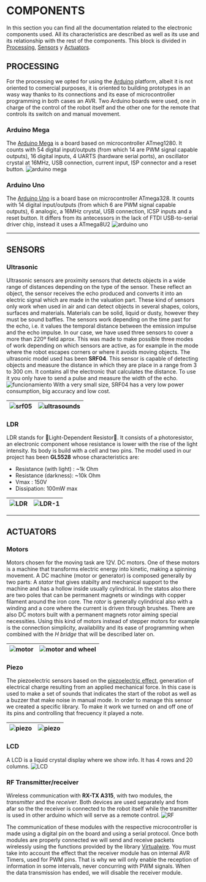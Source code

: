 # COMPONENTS
In this section you can find all the documentation related to the electronic components used. All its characteristics are described as well as its use and its relationship with the rest of the components. This block is divided in [Processing](#processing), [Sensors](#sensors) y [Actuators](#actuators).

## PROCESSING
For the processing we opted for using the [Arduino](https://www.arduino.cc) platform, albeit it is not oriented to comercial purposes, it is oriented to building prototypes in an wasy way thanks to its connections and its ease of microcontroller programming in both cases an AVR. Two Arduino boards were used, one in charge of the control of the robot itself and the other one for the remote that controls its switch on and manual movement.

### Arduino Mega
The [Arduino Mega](https://store.arduino.cc/product/GBX00067) is a board based on microcontroller ATmeg1280. It counts with 54 digital input/outputs (from which 14 are PWM signal capable outputs), 16 digital inputs, 4 UARTS (hardware serial ports), an oscillator crystal at 16MHz, USB connection, current input, ISP connector and a reset button.
![arduino mega](../images/components/arduino-mega.png)

### Arduino Uno
The [Arduino Uno](https://store.arduino.cc/product/GBX00066) is a board base on microcontroller ATmega328. It counts with 14 digital input/outputs (from which 6 are PWM signal capable outputs), 6 analogic, a 16MHz crystal, USB connection, ICSP inputs and a reset button. It differs from its antecessors in the lack of FTDI USB-to-serial driver chip, instead it uses a ATmega8U2
![arduino uno](../images/components/arduino-uno.png)

---

## SENSORS

### Ultrasonic
Ultrasonic sensors are proximity sensors that detects objects in a wide range of distances depending on the type of the sensor. These reflect an object, the sensor receives the echo produced and converts it into an electric signal which are made in the valuation part. These kind of sensors only work when used in air and can detect objects in several shapes, colors, surfaces and materials. Materials can be solid, liquid or dusty, however they must be sound baffles. The sensors work depending on the time past for the echo, i.e. it values the temporal distance between the emission impulse and the echo impulse. In our case, we have used three sensors to cover a more than 220º field aprox. This was made to make possible three modes of work depending on which sensors are active, as for example in the mode where the robot escapes corners or where it avoids moving objects. The ultrasonic model used has been **SRF04**. This sensor is capable of detecting objects and measure the distance in which they are place in a range from 3 to 300 cm. It contains all the electronic that calculates the distance. To use it you only have to send a pulse and measure the width of the echo.
![funcionamiento](../images/components/srf04-funcionamiento.jpg)
With a very small size, SRF04 has a very low power consumption, big accuracy and low cost.

| ![srf05](../images/components/srf05.png) | ![ultrasounds](../images/components/ultrasonidos.png)  |
|:---:|:---:|

### LDR
LDR stands for Light-Dependent Resistor. It consists of a photoresistor, an electronic component whose resistance is lower with the rise of the light intensity. Its body is build with a cell and two pins. The model used in our project has been  **GL5528** whose characteristics are:
+ Resistance (with light) : ~1k Ohm
+ Resistance (darkness): ~10k Ohm
+ Vmax : 150V
+ Dissipation: 100mW max

| ![LDR](../images/components/LDR.png) | ![LDR-1](../images/components/LDR-1.png)  |
|:---:|:---:|

---

## ACTUATORS

### Motors
Motors chosen for the moving task are 12V. DC motors. One of these motors is a machine that transforms electric energy into kinetic, making a spinning movement. A DC machine (motor or generator) is composed generally by two parts: A *stator* that gives stabilty and mechanical support to the machine and has a hollow inside usually cylindrical. In the statos also there are two poles that can be permanent magnets or windings with copper filament around the iron core. The *rotor* is generally cylindrical also with a winding and a core where the current is driven through brushes. There are also DC motors built with a permanent magnets rotor aiming special necessities. Using this kind of motors instead of stepper motors for example is the connection simplicity, availability and its ease of programming when combined with the *H bridge* that will be described later on.

| ![motor](../images/components/motor.png) | ![motor and wheel](../images/components/motor-1.png)  |
|:---:|:---:|

### Piezo
The piezoelectric sensors based on the [piezoelectric effect](https://en.wikipedia.org/wiki/Piezoelectricity), generation of electrical charge resulting from an applied mechanical force. In this case is used to make a set of sounds that indicates the start of the robot as well as a buzzer that make noise in manual mode. In order to manage this sensor we created a specific library. To make it work we turned on and off one of its pins and controlling that frecuency it played a note.

| ![piezo](../images/components/piezo-1.png) | ![piezo](../images/components/piezo.png)  |
|:---:|:---:|

### LCD
A LCD is a liquid crystal display where we show info. It has 4 rows and 20 columns.
![LCD](../images/components/LCD.png)

### RF Transmitter/receiver
Wireless communication with **RX-TX A315**, with two modules, the *transmitter* and the *receiver*. Both devices are used separately and from afar so the the receiver is connected to the robot itself while the transmitter is used in other arduino which will serve as a remote control.
![RF](../images/components/RF.png)

The communication of these modules with the respective microcontroller is made using a digital pin on the board and using a serial protocol. Once both modules are properly connected we will send and receive packets wirelessly using the functions provided by the library [Virtualwire](https://www.pjrc.com/teensy/td_libs_VirtualWire.html). You must take into account the effect that the receiver module has on internal AVR Timers, used for PWM pins. That is why we will only enable the reception of information in some intervals, never concurring with PWM signals. When the data transmission has ended, we will disable the receiver module.
